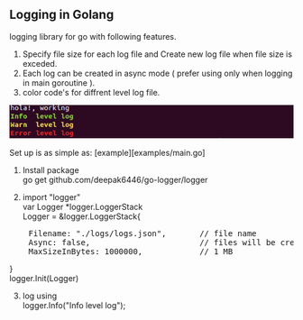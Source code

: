 ## Logging in Golang 

logging library for go with following features.
1. Specify file size for each log file and Create new log file when file size is exceded.
2. Each log can be created in async mode ( prefer using only when logging in main goroutine ).
3. color code's for diffrent level log file.

[![Console](/examples/console.png)](examples/example.go)

Set up is as simple as:
[example][examples/main.go]

1. Install package </br>
go get github.com/deepak6446/go-logger/logger

2. import "logger" </br>
var Logger *logger.LoggerStack </br>
Logger = &logger.LoggerStack{</br>
<pre>
	Filename: "./logs/logs.json", 		// file name 
	Async: false,                       // files will be created asynchronous if set to true 
	</t>MaxSizeInBytes: 1000000,            // 1 MB 
</pre>
}</br>
logger.Init(Logger)

3. log using</br>
logger.Info("Info level log");
